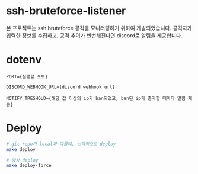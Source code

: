 # ssh-bruteforce-listener

본 프로젝트는 ssh bruteforce 공격을 모니터링하기 위하여 개발되었습니다. 공격자가 입력한 정보를 수집하고, 공격 추이가 빈번해진다면 discord로 알림을 제공합니다.

# dotenv

```env
PORT={실행할 포트}

DISCORD_WEBHOOK_URL={discord webhook url}

NOTIFY_TRESHOLD={해당 값 이상의 ip가 ban되었고, ban된 ip가 증가할 때마다 알림 제공}
```

# Deploy

```sh
# git repo가 local과 다를때, 선택적으로 deploy
make deploy

# 항상 deploy
make deploy-force
```
